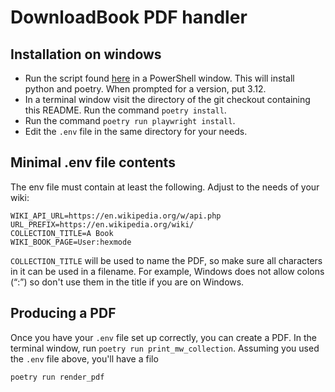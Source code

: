 # DownloadBook PDF handler #

## Installation on windows

- Run the script found [here](https://gist.githubusercontent.com/JamesDawson/4d90e7fcc535c582c617ed553feaf35d/raw/333e24e5dcec3e3c9b9331c8a7273d875cc7b761/setup-pyenv-poetry-windows.ps1) in a PowerShell window. This will install python and poetry.  When prompted for a version, put 3.12.
- In a terminal window visit the directory of the git checkout containing this README.  Run the command `poetry install`.
- Run the command `poetry run playwright install`.
- Edit the `.env` file in the same directory for your needs.

## Minimal .env file contents

The env file must contain at least the following. Adjust to the needs of your wiki:

```
WIKI_API_URL=https://en.wikipedia.org/w/api.php
URL_PREFIX=https://en.wikipedia.org/wiki/
COLLECTION_TITLE=A Book
WIKI_BOOK_PAGE=User:hexmode
```

`COLLECTION_TITLE` will be used to name the PDF, so make sure all characters in it can be used in a filename.  For example, Windows does not allow colons (“:”) so don't use them in the title if you are on Windows.

## Producing a PDF

Once you have your `.env` file set up correctly, you can create a PDF. In the terminal window, run `poetry run print_mw_collection`. Assuming you used the `.env` file above, you'll have a filo

```
poetry run render_pdf
```

